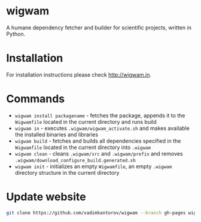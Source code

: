 # wigwam
A humane dependency fetcher and builder for scientific projects, written in Python.

# Installation
For installation instructions please check http://wigwam.in.

# Commands
 - ```wigwam install packagename``` - fetches the package, appends it to the ```Wigwamfile``` located in the current directory and runs build
 - ```wigwam in``` - executes ```.wigwam/wigwam_activate.sh``` and makes available the installed binaries and libraries
 - ```wigwam build``` - fetches and builds all dependencies specified in the ```Wigwamfile``` located in the current directory into ```.wigwam```
 - ```wigwam clean``` - cleans ```.wigwam/src``` and ```.wigwam/prefix``` and removes ```.wigwam/download_configure_build.generated.sh```
 - ```wigwam init``` - initializes an empty ```Wigwamfile```, an empty ```.wigwam``` directory structure in the current directory
 
# Update website
```bash
git clone https://github.com/vadimkantorov/wigwam --branch gh-pages wigwam_site_update && cd wigwam_site_update && wigwam search --json > _data/wigs.json && git commit -a -m 'Update wigs.json by "wigwam search --json"' && git push && cd .. && rm -rf wigwam_site_update
```
